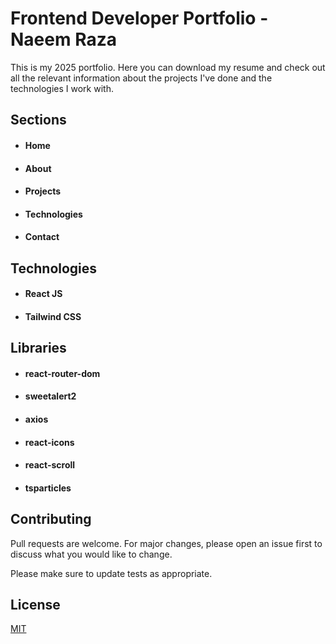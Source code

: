                     
# Frontend Developer Portfolio - Naeem Raza

This is my 2025 portfolio. Here you can download my resume and check out all the relevant information about the projects I've done and the technologies I work with.


## Sections

- #### Home
- #### About
- #### Projects
- #### Technologies
- #### Contact
  

## Technologies

- #### React JS
- #### Tailwind CSS

## Libraries

- #### react-router-dom
- #### sweetalert2
- #### axios
- #### react-icons
- #### react-scroll
- #### tsparticles



## Contributing

Pull requests are welcome. For major changes, please open an issue first
to discuss what you would like to change.

Please make sure to update tests as appropriate.

## License

[MIT](https://choosealicense.com/licenses/mit/)
